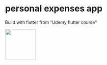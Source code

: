 # personal expenses app
Build with flutter 
from "Udemy flutter course"

<img src="https://raw.github.com/oussamabng/Personal-Expenses/master/Pictures/1.png" width="100" height="100">
